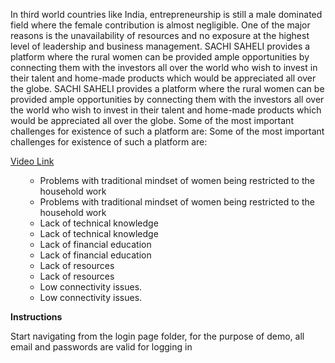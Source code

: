 In third world countries like India, entrepreneurship is still a male dominated field where the female contribution is almost negligible. One of the major reasons is the unavailability of resources and no exposure at the highest level of leadership and business management.
SACHI SAHELI provides a platform where the rural women can be provided ample opportunities by connecting them with the investors all over the world who wish to invest in their talent and home-made products which would be appreciated all over the globe.	SACHI SAHELI provides a platform where the rural women can be provided ample opportunities by connecting them with the investors all over the world who wish to invest in their talent and home-made products which would be appreciated all over the globe.
Some of the most important challenges for existence of such a platform are:	Some of the most important challenges for existence of such a platform are:

<a href = "https://youtu.be/jshM6aHifXA"> Video Link </a>

<ol>	<ul>
  	<li>Problems with traditional mindset of women being restricted to the household work</li>	  	<li>Problems with traditional mindset of women being restricted to the household work</li>
  <li>Lack of technical knowledge</li>	  <li>Lack of technical knowledge</li>
  <li>Lack of financial education</li>	  <li>Lack of financial education</li>
  	<li>Lack of resources</li>	  	<li>Lack of resources</li>
  	<li>Low connectivity issues.</li>	  	<li>Low connectivity issues.</li>
</ol>	</ul>
<strong> Instructions </strong>
<p> Start navigating from the login page folder, for the purpose of demo, all email and passwords are valid for logging in </p>
